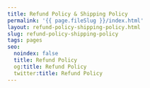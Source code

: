 ```yaml
---
title: Refund Policy & Shipping Policy
permalink: '{{ page.fileSlug }}/index.html'
layout: refund-policy-shipping-policy.html
slug: refund-policy-shipping-policy
tags: pages
seo:
  noindex: false
  title: Refund Policy
  og:title: Refund Policy
  twitter:title: Refund Policy
---
```



